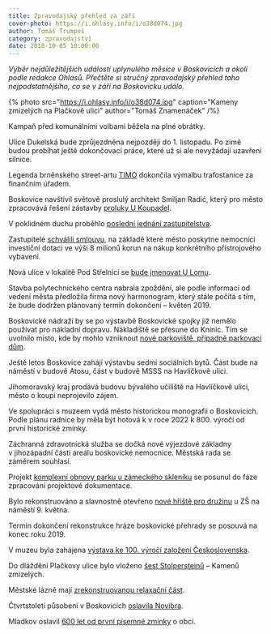 ```yaml
---
title: Zpravodajský přehled za září
cover-photo: https://i.ohlasy.info/i/o38d074.jpg
author: Tomáš Trumpeš
category: zpravodajství
date: 2018-10-05 10:00:00
---
```


*Výběr nejdůležitějších událostí uplynulého měsíce v Boskovicích a okolí podle redakce Ohlasů. Přečtěte si stručný zpravodajský přehled toho nejpodstatnějšího, co se v září na Boskovicku událo.*

{% photo src="https://i.ohlasy.info/i/o38d074.jpg" caption="Kameny zmizelých na Plačkově ulici" author="Tomáš Znamenáček" /%}

Kampaň před komunálními volbami běžela na plné obrátky.

Ulice Dukelská bude zprůjezdněna nejpozději do 1. listopadu. Po zimě budou probíhat ještě dokončovací práce, které už si ale nevyžádají uzavření silnice.

Legenda brněnského street-artu [TIMO](http://www.ohlasy.info/clanky/2018/09/rozhovor-timo.html) dokončila výmalbu trafostanice za finančním úřadem.

Boskovice navštívil světově proslulý architekt Smiljan Radić, který pro město zpracovává řešení zástavby [proluky U Koupadel](http://www.ohlasy.info/clanky/2017/10/proluka-koupadla.html).

V poklidném duchu proběhlo [poslední jednání zastupitelstva](http://www.ohlasy.info/clanky/2018/09/zastupitelstvo.html).

Zastupitelé [schválili smlouvu](http://www.ohlasy.info/clanky/2018/09/zastupitelstvo.html), na základě které město poskytne nemocnici investiční dotaci ve výši 8 milionů korun na nákup konkrétního přístrojového vybavení.

Nová ulice v lokalitě Pod Střelnicí se [bude jmenovat U Lomu](http://www.ohlasy.info/clanky/2018/09/zastupitelstvo.html).

Stavba polytechnického centra nabrala zpoždění, ale podle informací od vedení města předložila firma nový harmonogram, který stále počítá s tím, že bude dodržen plánovaný termín dokončení – květen 2019.

Boskovické nádraží by se po výstavbě Boskovické spojky již nemělo používat pro nákladní dopravu. Nákladiště se přesune do Knínic. Tím se uvolnilo místo, kde by mohlo vzniknout [nové parkoviště, případně parkovací dům](http://www.boskovice.cz/boskovicka-spojka-jiz-pocita-se-nbsp-zachytnym-parkovistem-v-nbsp-boskovicich/d-34762).

Ještě letos Boskovice zahájí výstavbu sedmi sociálních bytů. Část bude na náměstí v budově Atosu, část v budově MSSS na Havlíčkově ulici.

Jihomoravský kraj prodává budovu bývalého učiliště na Havlíčkově ulici, město o koupi neprojevilo zájem.

Ve spolupráci s muzeem vydá město historickou monografii o Boskovicích. Podle plánu radnice by měla být hotová k v roce 2022 k 800. výročí od první historické zmínky.

Záchranná zdravotnická služba se dočká nové výjezdové základny v jihozápadní části areálu boskovické nemocnice. Městská rada se záměrem souhlasí.

Projekt [komplexní obnovy parku u zámeckého skleníku](http://www.boskovice.cz/komplexni-obnova-parku-u-nbsp-zameckeho-skleniku-v-nbsp-boskovicich/d-32587) se posunul do fáze zpracování projektové dokumentace.

Bylo rekonstruováno a slavnostně otevřeno [nové hřiště pro družinu](http://www.boskovice.cz/deti-z-nbsp-druziny-na-zelene-maji-nove-hriste/d-34720) u ZŠ na náměstí 9. května.

Termín dokončení rekonstrukce hráze boskovické přehrady se posouvá na konec roku 2019.

V muzeu byla zahájena [výstava ke 100. výročí založení Československa](http://www.boskovice.cz/okres-boskovice-a-nbsp-navstevu-t-g-masaryka-pripomina-muzeum-regionu-boskovicka/d-34674).

Do dláždění Plačkovy ulice bylo vloženo [šest Stolpersteinů](http://www.boskovice.cz/kameny-zmizelych-na-plackove-pripominaji-obeti-genocidy/d-34645) – Kamenů zmizelých.

Městské lázně mají [zrekonstruovanou relaxační část](http://www.boskovice.cz/novinky-z-lazni-v-boskovicich/d-34643).

Čtvrtstoletí působení v Boskovicích [oslavila Novibra](http://www.boskovice.cz/novibra-slavila-ctvrtstoleti/d-34717).

Mladkov oslavil [600 let od první písemné zmínky](http://www.boskovice.cz/v-mladkove-se-slavilo-600-let/d-34632) o obci.
